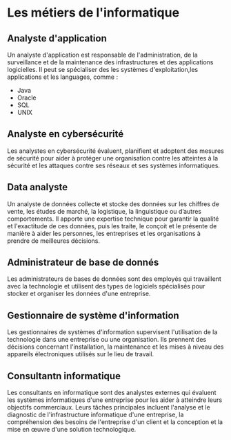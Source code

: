 # Les métiers de l'informatique

## Analyste d'application
Un analyste d'application est responsable de l'administration, de la surveillance et de la maintenance des infrastructures et des applications logicielles.
Il  peut se spécialiser des les systèmes d'exploitation,les applications et les languages, comme :
- Java
- Oracle
- SQL
- UNIX

## Analyste en cybersécurité
Les analystes en cybersécurité évaluent, planifient et adoptent des mesures de sécurité pour aider à protéger une organisation contre les atteintes à la sécurité et les attaques contre ses réseaux et ses systèmes informatiques.

## Data analyste 
Un analyste de données collecte et stocke des données sur les chiffres de vente, les études de marché, la logistique, la linguistique ou d’autres comportements.
Il apporte une expertise technique pour garantir la qualité et l'exactitude de ces données, puis les traite, le conçoit et le présente de manière à aider les personnes, les entreprises et les organisations à prendre de meilleures décisions.

## Administrateur de base de donnés
Les administrateurs de bases de données sont des employés qui travaillent avec la technologie et utilisent des types de logiciels spécialisés pour stocker et organiser les données d'une entreprise.

## Gestionnaire de système d'information
Les gestionnaires de systèmes d'information supervisent l'utilisation de la technologie dans une entreprise ou une organisation. Ils prennent des décisions concernant l'installation, la maintenance et les mises à niveau des appareils électroniques utilisés sur le lieu de travail.

## Consultantn informatique 
Les consultants en informatique sont des analystes externes qui évaluent les systèmes informatiques d'une entreprise pour les aider à atteindre leurs objectifs commerciaux. Leurs tâches principales incluent l'analyse et le diagnostic de l'infrastructure informatique d'une entreprise, la compréhension des besoins de l'entreprise d'un client et la conception et la mise en œuvre d'une solution technologique.
